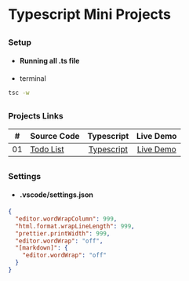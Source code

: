# Typescript Mini Projects

##

### Setup

- #### Running all .ts file
- terminal

```sh
tsc -w
```

##

### Projects Links

|  #  | Source Code                                                                                 |                                        Typescript                                         |                                        Live Demo                                         |
| :-: | ------------------------------------------------------------------------------------------- | :---------------------------------------------------------------------------------------: | :--------------------------------------------------------------------------------------: |
| 01  | [Todo List](https://github.com/wokeoke/TS-MiniProjects/tree/main/public/projects/todo-list) | [Typescript](https://github.com/wokeoke/TS-MiniProjects/tree/main/src/projects/todo-list) | [Live Demo](https://wokeoke-typescript.netlify.app/public/projects/todo-list/index.html) |

##

### Settings

- #### .vscode/settings.json

```json
{
  "editor.wordWrapColumn": 999,
  "html.format.wrapLineLength": 999,
  "prettier.printWidth": 999,
  "editor.wordWrap": "off",
  "[markdown]": {
    "editor.wordWrap": "off"
  }
}
```
